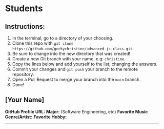 # Students

## Instructions:

1. In the terminal, go to a directory of your choosing.
2. Clone this repo with `git clone https://github.com/geekychristine/advanced-js-class.git`.
3. Be sure to change into the new directory that was created!
4. Create a new Git branch with your name, e.g: `christine`.
5. Copy the lines below and add yourself to the list, changing the answers.
6. Commit your changes and `git push` your branch to the remote repository.
7. Open a Pull Request to merge your branch into the `main` branch.
8. Done!

## [Your Name]

**GitHub Profile URL:**
**Major:** (Software Engineering, etc)
**Favorite Music Genre/Artist:**
**Favorite Hobby:**

---
